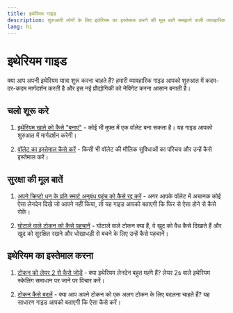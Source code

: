```yaml
---
title: इथेरियम गाइड
description: शुरुआती लोगों के लिए इथेरियम का इस्तेमाल करने की मूल बातें समझाने वाली व्यावहारिक गाइडों का एक संग्रह।
lang: hi
---
```


# इथेरियम गाइड

क्या आप अपनी इथेरियम यात्रा शुरू करना चाहते हैं? हमारी व्यावहारिक गाइड आपको शुरुआत में कदम-दर-कदम मार्गदर्शन करती है और इस नई प्रौद्योगिकी को नेविगेट करना आसान बनाती है।

## चलो शूरू करे

1. [इथेरियम खाते को कैसे "बनाएं"](/guides/how-to-create-an-ethereum-account/) - कोई भी मुफ्त में एक वॉलेट बना सकता है। यह गाइड आपको शुरुआत में मार्गदर्शन करेगी।

2. [वॉलेट का इस्तेमाल कैसे करें](/guides/how-to-use-a-wallet/) - किसी भी वॉलेट की मौलिक सुविधाओं का परिचय और उन्हें कैसे इस्तेमाल करें।

## सुरक्षा की मूल बातें

1. [अपने क्रिप्टो धन के प्रति स्मार्ट अनुबंध पहुंच को कैसे रद्द करें](/guides/how-to-revoke-token-access/) - अगर आपके वॉलेट में अचानक कोई ऐसा लेनदेन दिखे जो आपने नहीं किया, तो यह गाइड आपको बताएगी कि फिर से ऐसा होने से कैसे रोकें।

2. [घोटाले वाले टोकन को कैसे पहचानें](/guides/how-to-id-scam-tokens/) - घोटाले वाले टोकन क्या हैं, वे खुद को वैध कैसे दिखाते हैं और खुद को सुरक्षित रखने और धोखाधड़ी से बचने के लिए उन्हें कैसे पहचानें।

## इथेरियम का इस्तेमाल करना

1. [टोकन को लेयर 2 से कैसे जोड़ें](/guides/how-to-use-a-bridge/) - क्या इथेरियम लेनदेन बहुत महंगे हैं? लेयर 2s वाले इथेरियम स्केलिंग समाधान पर जाने पर विचार करें।

2. [टोकन कैसे बदलें](/guides/how-to-swap-tokens/) - क्या आप अपने टोकन को एक अलग टोकन के लिए बदलना चाहते हैं? यह साधारण गाइड आपको बताएगी कि ऐसा कैसे करें।
